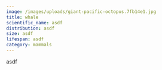 ```yaml
---
image: /images/uploads/giant-pacific-octopus.7fb14e1.jpg
title: whale
scientific_name: asdf
distribution: asdf
size: asdf
lifespan: asdf
category: mammals
---
```

asdf
